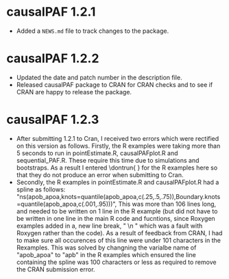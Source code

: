 # causalPAF 1.2.1

* Added a `NEWS.md` file to track changes to the package.

# causalPAF 1.2.2

* Updated the date and patch number in the description file.
* Released causalPAF package to CRAN for CRAN checks and to see if CRAN are happy to release the package.


# causalPAF 1.2.3

* After submitting 1.2.1 to Cran, I received two errors which were rectified on this version as follows. Firstly, 
the R examples were taking more than 5 seconds to run in pointEstimate.R, causalPAFplot.R and sequential_PAF.R. These require this time due to simulations and bootstraps. As a result I entered \dontrun{ } for the R examples here so that they do not produce an error when submitting to Cran.
* Secondly, the R examples in pointEstimate.R and causalPAFplot.R had a spline as follows:
"ns(apob_apoa,knots=quantile(apob_apoa,c(.25,.5,.75)),Boundary.knots=quantile(apob_apoa,c(.001,.95)))",
This was more than 106 lines long, and needed to be written on 1 line in the R example (but did not have to be written in one line in the main R code and fucntions, since Roxygen examples added in a, new line break, "  \n "
which was a fault with Roxygen rather than the code). As a result of feedback from CRAN, I had to make sure all occurences of this line were under 101 characters in the Rexamples. This was solved by changning the varialbe name of
"apob_apoa" to "apb" in the R examples which ensured the line containing the spline was 100 characters or less as required to remove the CRAN submission error.


